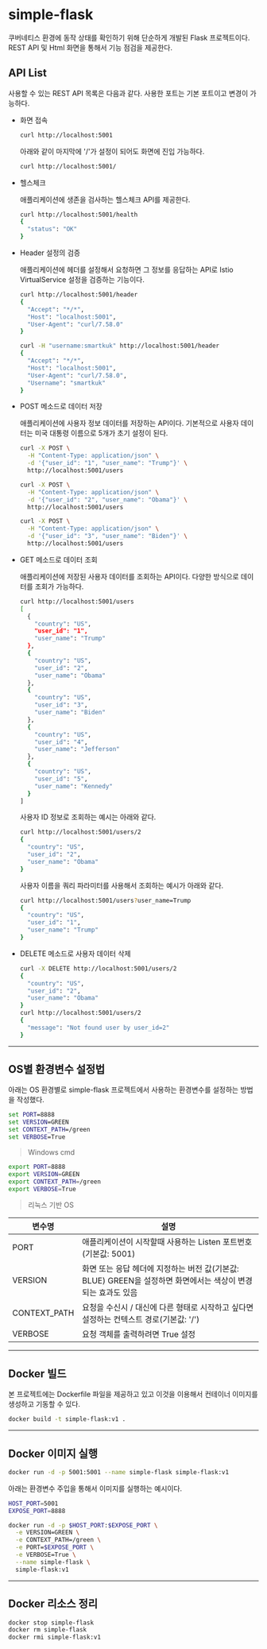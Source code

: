
# simple-flask

쿠버네티스 환경에 동작 상태를 확인하기 위해 단순하게 개발된 Flask 프로젝트이다. REST API 및 Html 화면을 통해서 기능 점검을 제공한다.

## API List

사용할 수 있는 REST API 목록은 다음과 같다. 사용한 포트는 기본 포트이고 변경이 가능하다.

* 화면 접속

  ```sh
  curl http://localhost:5001
  ```

  아래와 같이 마지막에 '/'가 설정이 되어도 화면에 진입 가능하다.

  ```sh
  curl http://localhost:5001/
  ```

* 헬스체크

  애플리케이션에 생존을 검사하는 헬스체크 API를 제공한다.

  ```sh
  curl http://localhost:5001/health
  {
    "status": "OK"
  }
  ```

* Header 설정의 검증

  애플리케이션에 헤더를 설정해서 요청하면 그 정보를 응답하는 API로 Istio VirtualService 설정을 검증하는 기능이다.

  ```sh
  curl http://localhost:5001/header
  {
    "Accept": "*/*",
    "Host": "localhost:5001",
    "User-Agent": "curl/7.58.0"
  }
  ```

  ```sh
  curl -H "username:smartkuk" http://localhost:5001/header
  {
    "Accept": "*/*",
    "Host": "localhost:5001",
    "User-Agent": "curl/7.58.0",
    "Username": "smartkuk"
  }
  ```

* POST 메소드로 데이터 저장

  애플리케이션에 사용자 정보 데이터를 저장하는 API이다. 기본적으로 사용자 데이터는 미국 대통령 이름으로 5개가 초기 설정이 된다.

  ```sh
  curl -X POST \
    -H "Content-Type: application/json" \
    -d '{"user_id": "1", "user_name": "Trump"}' \
    http://localhost:5001/users
  ```

  ```sh
  curl -X POST \
    -H "Content-Type: application/json" \
    -d '{"user_id": "2", "user_name": "Obama"}' \
    http://localhost:5001/users
  ```

  ```sh
  curl -X POST \
    -H "Content-Type: application/json" \
    -d '{"user_id": "3", "user_name": "Biden"}' \
    http://localhost:5001/users
  ```

* GET 메소드로 데이터 조회

  애플리케이션에 저장된 사용자 데이터를 조회하는 API이다. 다양한 방식으로 데이터를 조회가 가능하다.

  ```sh
  curl http://localhost:5001/users
  [
    {
      "country": "US",
      "user_id": "1",
      "user_name": "Trump"
    },
    {
      "country": "US",
      "user_id": "2",
      "user_name": "Obama"
    },
    {
      "country": "US",
      "user_id": "3",
      "user_name": "Biden"
    },
    {
      "country": "US",
      "user_id": "4",
      "user_name": "Jefferson"
    },
    {
      "country": "US",
      "user_id": "5",
      "user_name": "Kennedy"
    }
  ]
  ```

  사용자 ID 정보로 조회하는 예시는 아래와 같다.

  ```sh
  curl http://localhost:5001/users/2
  {
    "country": "US",
    "user_id": "2",
    "user_name": "Obama"
  }
  ```

  사용자 이름을 쿼리 파라미터를 사용해서 조회하는 예시가 아래와 같다.

  ```sh
  curl http://localhost:5001/users?user_name=Trump
  {
    "country": "US",
    "user_id": "1",
    "user_name": "Trump"
  }
  ```

* DELETE 메소드로 사용자 데이터 삭제

  ```sh
  curl -X DELETE http://localhost:5001/users/2
  {
    "country": "US",
    "user_id": "2",
    "user_name": "Obama"
  }
  curl http://localhost:5001/users/2
  {
    "message": "Not found user by user_id=2"
  }
  ```

---

## OS별 환경변수 설정법

  아래는 OS 환경별로 simple-flask 프로젝트에서 사용하는 환경변수를 설정하는 방법을 작성했다.

  ```cmd
  set PORT=8888
  set VERSION=GREEN
  set CONTEXT_PATH=/green
  set VERBOSE=True
  ```

  > Windows cmd

  ```sh
  export PORT=8888
  export VERSION=GREEN
  export CONTEXT_PATH=/green
  export VERBOSE=True
  ```

  > 리눅스 기반 OS

  |변수명|설명|
  |---|---|
  |PORT|애플리케이션이 시작할때 사용하는 Listen 포트번호(기본값: 5001)|
  |VERSION|화면 또는 응답 헤더에 지정하는 버전 값(기본값: BLUE) GREEN을 설정하면 화면에서는 색상이 변경되는 효과도 있음|
  |CONTEXT_PATH|요청을 수신시 / 대신에 다른 형태로 시작하고 싶다면 설정하는 컨텍스트 경로(기본값: '/')|
  |VERBOSE|요청 객체를 출력하려면 True 설정|

---

## Docker 빌드

본 프로젝트에는 Dockerfile 파일을 제공하고 있고 이것을 이용해서 컨테이너 이미지를 생성하고 기동할 수 있다.

```sh
docker build -t simple-flask:v1 .
```

---

## Docker 이미지 실행

```sh
docker run -d -p 5001:5001 --name simple-flask simple-flask:v1
```

아래는 환경변수 주입을 통해서 이미지를 실행하는 예시이다.

```sh
HOST_PORT=5001
EXPOSE_PORT=8888

docker run -d -p $HOST_PORT:$EXPOSE_PORT \
  -e VERSION=GREEN \
  -e CONTEXT_PATH=/green \
  -e PORT=$EXPOSE_PORT \
  -e VERBOSE=True \
  --name simple-flask \
  simple-flask:v1
```

---

## Docker 리소스 정리

```sh
docker stop simple-flask
docker rm simple-flask
docker rmi simple-flask:v1
```
